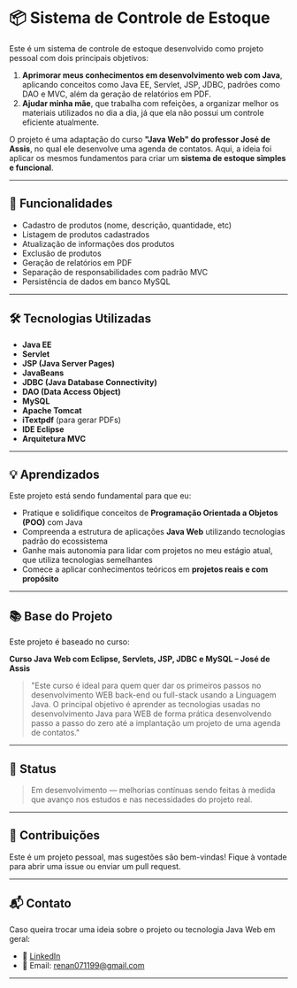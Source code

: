 # 📦 Sistema de Controle de Estoque

Este é um sistema de controle de estoque desenvolvido como projeto pessoal com dois principais objetivos:

1. **Aprimorar meus conhecimentos em desenvolvimento web com Java**, aplicando conceitos como Java EE, Servlet, JSP, JDBC, padrões como DAO e MVC, além da geração de relatórios em PDF.
2. **Ajudar minha mãe**, que trabalha com refeições, a organizar melhor os materiais utilizados no dia a dia, já que ela não possui um controle eficiente atualmente.

O projeto é uma adaptação do curso **"Java Web" do professor José de Assis**, no qual ele desenvolve uma agenda de contatos. Aqui, a ideia foi aplicar os mesmos fundamentos para criar um **sistema de estoque simples e funcional**.

---

## 🚀 Funcionalidades

- Cadastro de produtos (nome, descrição, quantidade, etc)
- Listagem de produtos cadastrados
- Atualização de informações dos produtos
- Exclusão de produtos
- Geração de relatórios em PDF
- Separação de responsabilidades com padrão MVC
- Persistência de dados em banco MySQL

---

## 🛠️ Tecnologias Utilizadas

- **Java EE**
- **Servlet**
- **JSP (Java Server Pages)**
- **JavaBeans**
- **JDBC (Java Database Connectivity)**
- **DAO (Data Access Object)**
- **MySQL**
- **Apache Tomcat**
- **iTextpdf** (para gerar PDFs)
- **IDE Eclipse**
- **Arquitetura MVC**

---

## 💡 Aprendizados

Este projeto está sendo fundamental para que eu:

- Pratique e solidifique conceitos de **Programação Orientada a Objetos (POO)** com Java
- Compreenda a estrutura de aplicações **Java Web** utilizando tecnologias padrão do ecossistema
- Ganhe mais autonomia para lidar com projetos no meu estágio atual, que utiliza tecnologias semelhantes
- Comece a aplicar conhecimentos teóricos em **projetos reais e com propósito**

---

## 📚 Base do Projeto

Este projeto é baseado no curso:

**Curso Java Web com Eclipse, Servlets, JSP, JDBC e MySQL – José de Assis**

> "Este curso é ideal para quem quer dar os primeiros passos no desenvolvimento WEB back-end ou full-stack usando a Linguagem Java. O principal objetivo é aprender as tecnologias usadas no desenvolvimento Java para WEB de forma prática desenvolvendo passo a passo do zero até a implantação um projeto de uma agenda de contatos."

---

## 📌 Status

> Em desenvolvimento — melhorias contínuas sendo feitas à medida que avanço nos estudos e nas necessidades do projeto real.

---

## 🤝 Contribuições

Este é um projeto pessoal, mas sugestões são bem-vindas! Fique à vontade para abrir uma issue ou enviar um pull request.

---

## 📬 Contato

Caso queira trocar uma ideia sobre o projeto ou tecnologia Java Web em geral:

- 💼 [LinkedIn](https://www.linkedin.com/in/rerod/)
- 📧 Email: renan071199@gmail.com

---


